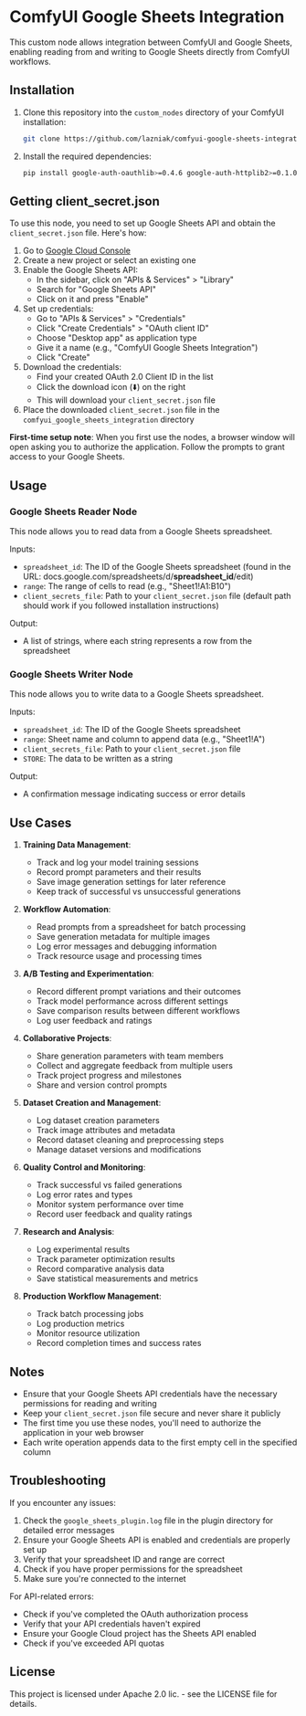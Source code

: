 # ComfyUI Google Sheets Integration

This custom node allows integration between ComfyUI and Google Sheets, enabling reading from and writing to Google Sheets directly from ComfyUI workflows.

## Installation

1. Clone this repository into the `custom_nodes` directory of your ComfyUI installation:
   ```bash
   git clone https://github.com/lazniak/comfyui-google-sheets-integration.git
   ```

2. Install the required dependencies:
   ```bash
   pip install google-auth-oauthlib>=0.4.6 google-auth-httplib2>=0.1.0 google-api-python-client>=2.0.0 cryptography>=36.0.0
   ```

## Getting client_secret.json

To use this node, you need to set up Google Sheets API and obtain the `client_secret.json` file. Here's how:

1. Go to [Google Cloud Console](https://console.cloud.google.com/)
2. Create a new project or select an existing one
3. Enable the Google Sheets API:
   - In the sidebar, click on "APIs & Services" > "Library"
   - Search for "Google Sheets API"
   - Click on it and press "Enable"
4. Set up credentials:
   - Go to "APIs & Services" > "Credentials"
   - Click "Create Credentials" > "OAuth client ID"
   - Choose "Desktop app" as application type
   - Give it a name (e.g., "ComfyUI Google Sheets Integration")
   - Click "Create"
5. Download the credentials:
   - Find your created OAuth 2.0 Client ID in the list
   - Click the download icon (⬇️) on the right
   - This will download your `client_secret.json` file
6. Place the downloaded `client_secret.json` file in the `comfyui_google_sheets_integration` directory

**First-time setup note**: When you first use the nodes, a browser window will open asking you to authorize the application. Follow the prompts to grant access to your Google Sheets.

## Usage

### Google Sheets Reader Node

This node allows you to read data from a Google Sheets spreadsheet.

Inputs:
- `spreadsheet_id`: The ID of the Google Sheets spreadsheet (found in the URL: docs.google.com/spreadsheets/d/**spreadsheet_id**/edit)
- `range`: The range of cells to read (e.g., "Sheet1!A1:B10")
- `client_secrets_file`: Path to your `client_secret.json` file (default path should work if you followed installation instructions)

Output:
- A list of strings, where each string represents a row from the spreadsheet

### Google Sheets Writer Node

This node allows you to write data to a Google Sheets spreadsheet.

Inputs:
- `spreadsheet_id`: The ID of the Google Sheets spreadsheet
- `range`: Sheet name and column to append data (e.g., "Sheet1!A")
- `client_secrets_file`: Path to your `client_secret.json` file
- `STORE`: The data to be written as a string

Output:
- A confirmation message indicating success or error details

## Use Cases

1. **Training Data Management**:
   - Track and log your model training sessions
   - Record prompt parameters and their results
   - Save image generation settings for later reference
   - Keep track of successful vs unsuccessful generations

2. **Workflow Automation**:
   - Read prompts from a spreadsheet for batch processing
   - Save generation metadata for multiple images
   - Log error messages and debugging information
   - Track resource usage and processing times

3. **A/B Testing and Experimentation**:
   - Record different prompt variations and their outcomes
   - Track model performance across different settings
   - Save comparison results between different workflows
   - Log user feedback and ratings

4. **Collaborative Projects**:
   - Share generation parameters with team members
   - Collect and aggregate feedback from multiple users
   - Track project progress and milestones
   - Share and version control prompts

5. **Dataset Creation and Management**:
   - Log dataset creation parameters
   - Track image attributes and metadata
   - Record dataset cleaning and preprocessing steps
   - Manage dataset versions and modifications

6. **Quality Control and Monitoring**:
   - Track successful vs failed generations
   - Log error rates and types
   - Monitor system performance over time
   - Record user feedback and quality ratings

7. **Research and Analysis**:
   - Log experimental results
   - Track parameter optimization results
   - Record comparative analysis data
   - Save statistical measurements and metrics

8. **Production Workflow Management**:
   - Track batch processing jobs
   - Log production metrics
   - Monitor resource utilization
   - Record completion times and success rates

## Notes

- Ensure that your Google Sheets API credentials have the necessary permissions for reading and writing
- Keep your `client_secret.json` file secure and never share it publicly
- The first time you use these nodes, you'll need to authorize the application in your web browser
- Each write operation appends data to the first empty cell in the specified column

## Troubleshooting

If you encounter any issues:

1. Check the `google_sheets_plugin.log` file in the plugin directory for detailed error messages
2. Ensure your Google Sheets API is enabled and credentials are properly set up
3. Verify that your spreadsheet ID and range are correct
4. Check if you have proper permissions for the spreadsheet
5. Make sure you're connected to the internet

For API-related errors:
- Check if you've completed the OAuth authorization process
- Verify that your API credentials haven't expired
- Ensure your Google Cloud project has the Sheets API enabled
- Check if you've exceeded API quotas

## License

This project is licensed under Apache 2.0 lic. - see the LICENSE file for details.
